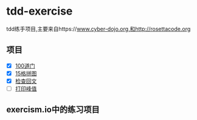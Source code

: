 # tdd-exercise
tdd练手项目,主要来自https://www.cyber-dojo.org,和http://rosettacode.org


## 项目

- [x] [100道门](/code/100-doors/README.md)
- [x] [15格拼图](/code/15-puzzle/README.md)
- [x] [检查回文](/code/palindrome/README.md)
- [ ] [打印峰值](/code/peaks/README.md)

## exercism.io中的练习项目
